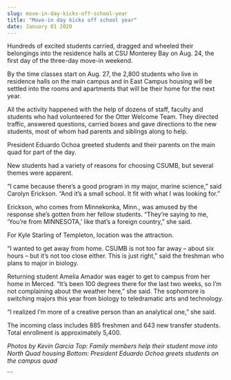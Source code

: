 ```yaml
---
slug: move-in-day-kicks-off-school-year
title: "Move-in day kicks off school year"
date: January 01 2020
---
```


 
<p>
  Hundreds of excited students carried, dragged and wheeled their belongings
  into the residence halls at CSU Monterey Bay on Aug. 24, the first day of the
  three-day move-in weekend.
</p>
<p>
  By the time classes start on Aug. 27, the 2,800 students who live in residence
  halls on the main campus and in East Campus housing will be settled into the
  rooms and apartments that will be their home for the next year.
</p>
<p>
  All the activity happened with the help of dozens of staff, faculty and
  students who had volunteered for the Otter Welcome Team. They directed
  traffic, answered questions, carried boxes and gave directions to the new
  students, most of whom had parents and siblings along to help.
</p>
<p>
  President Eduardo Ochoa greeted students and their parents on the main quad
  for part of the day.
</p>
<p>
  New students had a variety of reasons for choosing CSUMB, but several themes
  were apparent.
</p>
<p>
  “I came because there’s a good program in my major, marine science,” said
  Carolyn Erickson. “And it’s a small school. It fit with what I was looking
  for.”
</p>
<p>
  Erickson, who comes from Minnekonka, Minn., was amused by the response she’s
  gotten from her fellow students. “They’re saying to me, ‘You’re from
  MINNESOTA,’ like that’s a foreign country,” she said.
</p>
<p>For Kyle Starling of Templeton, location was the attraction.</p>
<p>
  “I wanted to get away from home. CSUMB is not too far away – about six hours –
  but it’s not too close either. This is just right,” said the freshman who
  plans to major in biology.
</p>
<p>
  Returning student Amelia Amador was eager to get to campus from her home in
  Merced. “It’s been 100 degrees there for the last two weeks, so I’m not
  complaining about the weather here,” she said. The sophomore is switching
  majors this year from biology to teledramatic arts and technology.
</p>
<p>
  “I realized I’m more of a creative person than an analytical one,” she said.
</p>
<p>
  The incoming class includes 885 freshmen and 643 new transfer students. Total
  enrollment is approximately 5,400.
</p>
<p>
  <em
    >Photos by Kevin Garcia Top: Family members help their student move into
    North Quad housing Bottom: President Eduardo Ochoa greets students on the
    campus quad</em
  >
</p>
```
